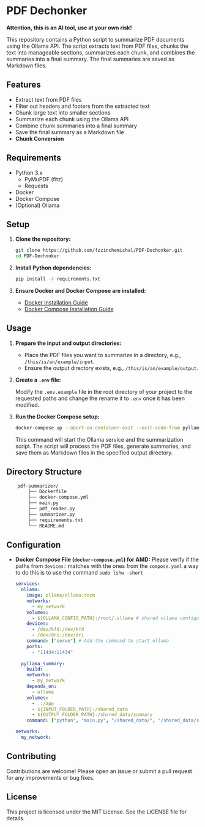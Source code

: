 # PDF Dechonker

**Attention, this is an AI tool, use at your own risk!**

This repository contains a Python script to summarize PDF documents using the Ollama API. The script extracts text from PDF files, chunks the text into manageable sections, summarizes each chunk, and combines the summaries into a final summary. The final summaries are saved as Markdown files.

## Features

- Extract text from PDF files
- Filter out headers and footers from the extracted text
- Chunk large text into smaller sections
- Summarize each chunk using the Ollama API
- Combine chunk summaries into a final summary
- Save the final summary as a Markdown file
- **Chunk Conversion**

## Requirements

- Python 3.x
  - PyMuPDF (fitz)
  - Requests
- Docker
- Docker Compose
- (Optional) Ollama

## Setup

1. **Clone the repository:**

    ```sh
    git clone https://github.com/fzzinchemichal/PDF-Dechonker.git
    cd PDF-Dechonker
    ```

2. **Install Python dependencies:**

    ```sh
    pip install -r requirements.txt
    ```

3. **Ensure Docker and Docker Compose are installed:**

    - [Docker Installation Guide](https://docs.docker.com/get-docker/)
    - [Docker Compose Installation Guide](https://docs.docker.com/compose/install/)

## Usage

1. **Prepare the input and output directories:**

    - Place the PDF files you want to summarize in a directory, e.g., `/this/is/an/example/input`.
    - Ensure the output directory exists, e.g., `/this/is/an/example/output`.

2. **Create a `.env` file:**

    Modify the `.env.example` file in the root directory of your project to the requested paths and change the rename it to `.env` once it has been modified.

3. **Run the Docker Compose setup:**

    ```sh
    docker-compose up --abort-on-container-exit --exit-code-from pyllama_summary
    ```

    This command will start the Ollama service and the summarization script. The script will process the PDF files, generate summaries, and save them as Markdown files in the specified output directory.

## Directory Structure

```txt
    pdf-summarizer/ 
        ├── Dockerfile 
        ├── docker-compose.yml 
        ├── main.py 
        ├── pdf_reader.py 
        ├── summarizer.py 
        ├── requirements.txt 
        └── README.md
```

## Configuration

- **Docker Compose File (`docker-compose.yml`) for AMD:**
    Please verify if the paths from `devices:` matches with the ones from the `compose.yaml` a way to do this is to use the command `sudo lshw -short`

    ```yaml
    services:
      ollama:
        image: ollama/ollama:rocm
        networks:
          - my_network
        volumes:
          - ${OLLAMA_CONFIG_PATH}:/root/.ollama # shared ollama configuration
        devices:
          - /dev/kfd:/dev/kfd
          - /dev/dri:/dev/dri
        command: ["serve"] # Add the command to start ollama
        ports:
          - "11434:11434"
      
      pyllama_summary:
        build: .
        networks:
          - my_network
        depends_on:
          - ollama
        volumes:
          - .:/app
          - ${INPUT_FOLDER_PATH}:/shared_data
          - ${OUTPUT_FOLDER_PATH}:/shared_data/summary
        command: ["python", "main.py", "/shared_data/", "/shared_data/summary/"]

    networks:
      my_network:
    ```

## Contributing

Contributions are welcome! Please open an issue or submit a pull request for any improvements or bug fixes.

## License

This project is licensed under the MIT License. See the LICENSE file for details.
